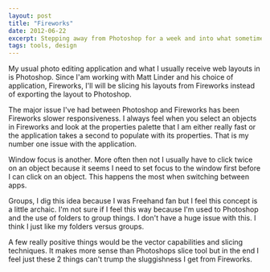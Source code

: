 ```yaml
---
layout: post
title: "Fireworks"
date: 2012-06-22
excerpt: Stepping away from Photoshop for a week and into what sometimes seems like Adobes step child.
tags: tools, design
---
```


My usual photo editing application and what I usually receive web layouts in is Photoshop. Since I'am working with Matt Linder and his choice of application, Fireworks, I'll will be slicing his layouts from Fireworks instead of exporting the layout to Photoshop.

The major issue I've had between Photoshop and Fireworks has been Fireworks slower responsiveness. I always feel when you select an objects in Fireworks and look at the properties palette that I am either really fast or the application takes a second to populate with its properties. That is my number one issue with the application.

Window focus is another. More often then not I usually have to click twice on an object because it seems I need to set focus to the window first before I can click on an object. This happens the most when switching between apps.

Groups, I dig this idea because I was Freehand fan but I feel this concept is a little archaic. I'm not sure if I feel this way because I'm used to Photoshop and the use of folders to group things. I don't have a huge issue with this. I think I just like my folders versus groups.

A few really positive things would be the vector capabilities and slicing techniques. It makes more sense than Photoshops slice tool but in the end I feel just these 2 things can't trump the sluggishness I get from Fireworks.

